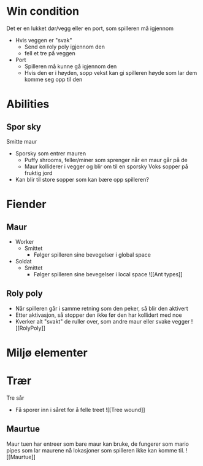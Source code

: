 # Win condition
Det er en lukket dør/vegg eller en port, som spilleren må igjennom
+ Hvis veggen er "svak"
	+ Send en roly poly igjennom den
	+ fell et tre på veggen
+ Port
	+ Spilleren må kunne gå igjennom den
	+ Hvis den er i høyden, sopp vekst kan gi spilleren høyde som lar dem komme seg opp til den

# Abilities
## Spor sky
Smitte maur
+ Sporsky som entrer mauren
	+ Puffy shrooms, feller/miner som sprenger når en maur går på de
	+ Maur kolliderer i vegger og blir om til en sporsky
Voks sopper på fruktig jord
+ Kan blir til store sopper som kan bære opp spilleren?

# Fiender
## Maur
+ Worker
	+ Smittet
		+ Følger spilleren sine bevegelser i global space
+ Soldat
	+ Smittet
		+ Følger spilleren sine bevegelser i local space
![[Ant types]]

## Roly poly
+ Når spilleren går i samme retning som den peker, så blir den aktivert
+ Etter aktivasjon, så stopper den ikke før den har kollidert med noe
+ Kverker alt "svakt" de ruller over, som andre maur eller svake vegger
![[RolyPoly]]

# Miljø elementer
# Trær
Tre sår
+ Få sporer inn i såret for å felle treet
![[Tree wound]]
## Maurtue
Maur tuen har entreer som bare maur kan bruke, de fungerer som mario pipes som lar maurene nå lokasjoner som spilleren ikke kan komme til. 
![[Maurtue]]